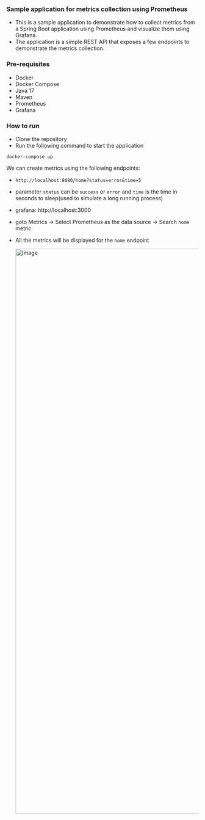 ### Sample application for metrics collection using Prometheus
- This is a sample application to demonstrate how to collect metrics from a Spring Boot application using Prometheus and visualize them using Grafana. 
- The application is a simple REST API that exposes a few endpoints to demonstrate the metrics collection.

### Pre-requisites
- Docker
- Docker Compose
- Java 17
- Maven
- Prometheus
- Grafana

### How to run
- Clone the repository
- Run the following command to start the application
```
docker-compose up
```

We can create metrics using the following endpoints:
- `http://localhost:8080/home?status=error&time=5` 
- parameter `status` can be `success` or `error` and `time` is the time in seconds to sleep(used to simulate a long running process)

- grafana: http://localhost:3000
- goto Metrics -> Select Prometheus as the data source -> Search `home` metric 
- All the metrics will be displayed for the `home` endpoint

  <img width="1481" alt="image" src="https://github.com/user-attachments/assets/82eb8db8-75af-4c47-bcd4-c59d23bd99e0">
